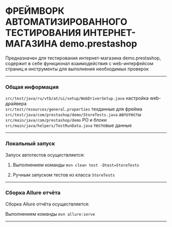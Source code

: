 # ФРЕЙМВОРК АВТОМАТИЗИРОВАННОГО ТЕСТИРОВАНИЯ ИНТЕРНЕТ-МАГАЗИНА demo.prestashop

Предназначен для тестирования интернет-магазина demo.prestashop, содержит в себе функционал взаимодействия с web-интерфейсом
страниц и инструменты для выполнения необходимых проверок
- - -
### Общая информация

`src/test/java/ru/vtb/at/ui/setup/WebDriverSetup.java` настройка web-драйвера\
`src/test/resources/general.properties` техданные для фрейма\
`src/test/java/com/prestashop/demo/StoreTests.java` автотесты\
`src/main/java/com/prestashop/demo` PO и блоки\
`src/main/java/helpers/TestRunData.java` тестовые данные
- - -
### Локальный запуск

Запуск автотестов осуществляется:

1. Выполнением команды `mvn clean test -Dtest=StoreTests`

2. Ручным запуском тестов из класса `StoreTests`
- - -
### Сборка Allure отчёта

Сборка Allure отчёта осуществляется:

Выполнением команды `mvn allure:serve`
- - -